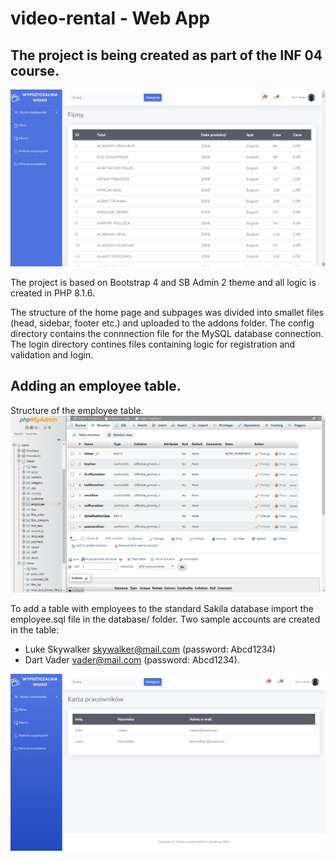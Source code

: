 # video-rental - Web App
## The project is being created as part of the INF 04 course.

![video-rental - web app](./screenshots/video-rental.png)

The project is based on Bootstrap 4 and SB Admin 2 theme and all logic is created in PHP 8.1.6.

The structure of the home page and subpages was divided into smallet files (head, sidebar, footer etc.) and uploaded to the addons folder.
The config directory contains the connnection file for the MySQL database connection.
The login directory contines files containing logic for registration and validation and login.

## Adding an employee table.

Structure of the employee table.
![video-rental_employee - web app](./screenshots/video-rental_employee-structure.png)

To add a table with employees to the standard Sakila database import the employee.sql file in the database/ folder. Two sample accounts are created in the table:
- Luke Skywalker skywalker@mail.com (password: Abcd1234)
- Dart Vader vader@mail.com (password: Abcd1234).

![video-rental_employee - web app](./screenshots/video-rental_employee.png)
